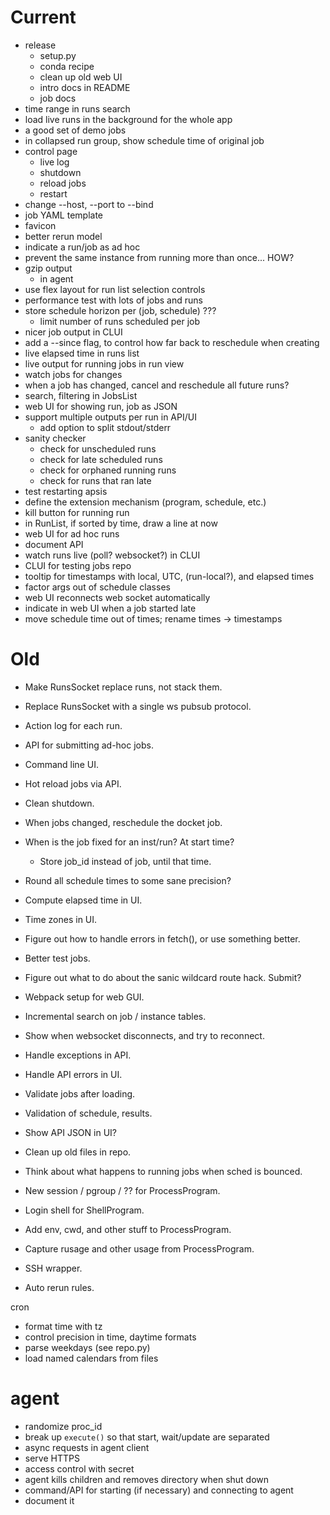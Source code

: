 # Current

- release
  - setup.py
  - conda recipe
  - clean up old web UI
  - intro docs in README
  - job docs
- time range in runs search
- load live runs in the background for the whole app
- a good set of demo jobs
- in collapsed run group, show schedule time of original job
- control page
  - live log
  - shutdown
  - reload jobs
  - restart
- change --host, --port to --bind
- job YAML template
- favicon
- better rerun model
- indicate a run/job as ad hoc
- prevent the same instance from running more than once... HOW?
- gzip output
  - in agent
- use flex layout for run list selection controls
- performance test with lots of jobs and runs
- store schedule horizon per (job, schedule) ???
  - limit number of runs scheduled per job
- nicer job output in CLUI
- add a --since flag, to control how far back to reschedule when creating
- live elapsed time in runs list
- live output for running jobs in run view
- watch jobs for changes
- when a job has changed, cancel and reschedule all future runs?
- search, filtering in JobsList
- web UI for showing run, job as JSON
- support multiple outputs per run in API/UI
  - add option to split stdout/stderr
- sanity checker
  - check for unscheduled runs
  - check for late scheduled runs
  - check for orphaned running runs
  - check for runs that ran late
- test restarting apsis
- define the extension mechanism (program, schedule, etc.)
- kill button for running run
- in RunList, if sorted by time, draw a line at now
- web UI for ad hoc runs
- document API
- watch runs live (poll? websocket?) in CLUI
- CLUI for testing jobs repo
- tooltip for timestamps with local, UTC, (run-local?), and elapsed times
- factor args out of schedule classes
- web UI reconnects web socket automatically
- indicate in web UI when a job started late
- move schedule time out of times; rename times → timestamps


# Old

- Make RunsSocket replace runs, not stack them.
- Replace RunsSocket with a single ws pubsub protocol.

- Action log for each run.

- API for submitting ad-hoc jobs.
- Command line UI.
- Hot reload jobs via API.
- Clean shutdown.

- When jobs changed, reschedule the docket job.
- When is the job fixed for an inst/run?  At start time?
  - Store job_id instead of job, until that time.

- Round all schedule times to some sane precision?
- Compute elapsed time in UI.
- Time zones in UI.

- Figure out how to handle errors in fetch(), or use something better.
- Better test jobs.
- Figure out what to do about the sanic wildcard route hack.  Submit?
- Webpack setup for web GUI.
- Incremental search on job / instance tables.
- Show when websocket disconnects, and try to reconnect.
- Handle exceptions in API.
- Handle API errors in UI.
- Validate jobs after loading.
- Validation of schedule, results.
- Show API JSON in UI?

- Clean up old files in repo.

- Think about what happens to running jobs when sched is bounced.
- New session / pgroup / ?? for ProcessProgram.
- Login shell for ShellProgram.
- Add env, cwd, and other stuff to ProcessProgram.
- Capture rusage and other usage from ProcessProgram.
- SSH wrapper.

- Auto rerun rules.


cron
- format time with tz
- control precision in time, daytime formats
- parse weekdays (see repo.py)
- load named calendars from files


# agent

- randomize proc_id
- break up `execute()` so that start, wait/update are separated
- async requests in agent client
- serve HTTPS
- access control with secret
- agent kills children and removes directory when shut down
- command/API for starting (if necessary) and connecting to agent
- document it

